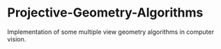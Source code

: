 # Projective-Geometry-Algorithms

Implementation of some multiple view geometry algorithms in computer vision.
